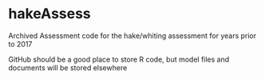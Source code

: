 # hakeAssess

Archived Assessment code for the hake/whiting assessment for years prior to 2017

GitHub should be a good place to store R code, but model files and documents will be stored elsewhere
